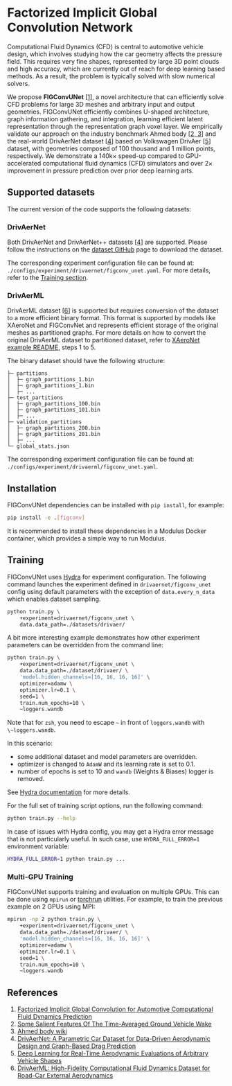 # Factorized Implicit Global Convolution Network

Computational Fluid Dynamics (CFD) is central to automotive vehicle design, which involves
studying how the car geometry affects the pressure field.
This requires very fine shapes, represented by large 3D point clouds and high accuracy,
which are currently out of reach for deep learning based methods.
As a result, the problem is typically solved with slow numerical solvers.

We propose **FIGConvUNet** [[1](#references)], a novel architecture that can efficiently
solve CFD problems for large 3D meshes and arbitrary input and output geometries.
FIGConvUNet efficiently combines U-shaped architecture, graph information gathering,
and integration, learning efficient latent representation through the representation
graph voxel layer.
We empirically validate our approach on the industry benchmark
Ahmed body [[2, 3](#references)] and the real-world DrivAerNet dataset [[4](#references)]
based on Volkswagen DrivAer [[5](#references)] dataset, with geometries composed
of 100 thousand and 1 million points, respectively.
We demonstrate a 140k× speed-up compared to GPU-accelerated
computational fluid dynamics (CFD) simulators and over 2× improvement in pressure prediction
over prior deep learning arts.

## Supported datasets

The current version of the code supports the following datasets:

### DrivAerNet

Both DrivAerNet and DrivAerNet++ datasets [[4](#references)] are supported.
Please follow the instructions on the [dataset GitHub](https://github.com/Mohamedelrefaie/DrivAerNet)
page to download the dataset.

The corresponding experiment configuration file can be found at: `./configs/experiment/drivaernet/figconv_unet.yaml`.
For more details, refer to the [Training section](#training).

### DrivAerML

DrivAerML dataset [[6](#references)] is supported but requires
conversion of the dataset to a more efficient binary format.
This format is supported by models like XAeroNet and FIGConvNet
and represents efficient storage of the original meshes as
partitioned graphs.
For more details on how to convert the original DrivAerML dataset
to partitioned dataset, refer to
[XAeroNet example README](https://github.com/NVIDIA/modulus/tree/main/examples/cfd/external_aerodynamics/xaeronet#training-the-xaeronet-s-model),
steps 1 to 5.

The binary dataset should have the following structure:

```text
├─ partitions
│  ├─ graph_partitions_1.bin
│  ├─ graph_partitions_1.bin
│  ├─ ...
├─ test_partitions
│  ├─ graph_partitions_100.bin
│  ├─ graph_partitions_101.bin
│  ├─ ...
├─ validation_partitions
│  ├─ graph_partitions_200.bin
│  ├─ graph_partitions_201.bin
│  ├─ ...
└─ global_stats.json
```

The corresponding experiment configuration file can be found at:
`./configs/experiment/drivaerml/figconv_unet.yaml`.

## Installation

FIGConvUNet dependencies can be installed with `pip install`, for example:

```bash
pip install -e .[figconv]
```

It is recommended to install these dependencies in a Modulus Docker container,
which provides a simple way to run Modulus.

## Training

FIGConvUNet uses [Hydra](https://hydra.cc/docs/intro/) for experiment configuration.
The following command launches the experiment defined in `drivaernet/figconv_unet` config
using default parameters with the exception of `data.every_n_data` which enables
dataset sampling.

```bash
python train.py \
    +experiment=drivaernet/figconv_unet \
    data.data_path=./datasets/drivaer/
```

A bit more interesting example demonstrates how other experiment parameters
can be overridden from the command line:

```bash
python train.py \
    +experiment=drivaernet/figconv_unet \
    data.data_path=./dataset/drivaer/ \
    'model.hidden_channels=[16, 16, 16, 16]' \
    optimizer=adamw \
    optimizer.lr=0.1 \
    seed=1 \
    train.num_epochs=10 \
    ~loggers.wandb
```

Note that for `zsh`, you need to escape `~` in front of `loggers.wandb` with `\~loggers.wandb`.

In this scenario:

* some additional dataset and model parameters are overridden.
* optimizer is changed to `AdamW` and its learning rate is set to 0.1.
* number of epochs is set to 10 and `wandb` (Weights & Biases) logger is removed.

See [Hydra documentation](https://hydra.cc/docs/intro) for more details.

For the full set of training script options, run the following command:

```bash
python train.py --help
```

In case of issues with Hydra config, you may get a Hydra error message
that is not particularly useful. In such case, use `HYDRA_FULL_ERROR=1`
environment variable:

```bash
HYDRA_FULL_ERROR=1 python train.py ...
```

### Multi-GPU Training

FIGConvUNet supports training and evaluation on multiple GPUs.
This can be done using `mpirun` or [torchrun](https://pytorch.org/docs/2.0/elastic/run.html)
utilities. For example, to train the previous example on 2 GPUs using MPI:

```bash
mpirun -np 2 python train.py \
    +experiment=drivaernet/figconv_unet \
    data.data_path=./dataset/drivaer/ \
    'model.hidden_channels=[16, 16, 16, 16]' \
    optimizer=adamw \
    optimizer.lr=0.1 \
    seed=1 \
    train.num_epochs=10 \
    ~loggers.wandb
```

## References

1. [Factorized Implicit Global Convolution for Automotive Computational Fluid Dynamics Prediction](https://arxiv.org/pdf/2502.04317)
2. [Some Salient Features Of The Time-Averaged Ground Vehicle Wake](https://doi.org/10.4271/840300)
3. [Ahmed body wiki](https://www.cfd-online.com/Wiki/Ahmed_body)
4. [DrivAerNet: A Parametric Car Dataset for Data-Driven Aerodynamic Design and Graph-Based Drag Prediction](https://arxiv.org/abs/2403.08055)
5. [Deep Learning for Real-Time Aerodynamic Evaluations of Arbitrary Vehicle Shapes](https://arxiv.org/abs/2108.05798)
6. [DrivAerML: High-Fidelity Computational Fluid Dynamics Dataset for Road-Car External Aerodynamics](https://arxiv.org/abs/2408.11969)
